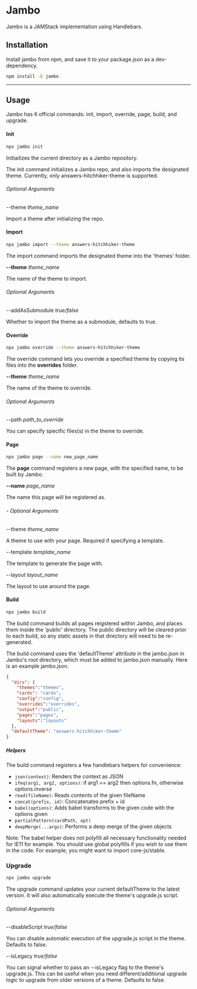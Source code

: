 # Jambo

Jambo is a JAMStack implementation using Handlebars.

## Installation

Install jambo from npm, and save it to your package.json as a dev-dependency.

```bash
npm install -D jambo
```
___

## Usage

Jambo has 6 official commands: init, import, override, page, build, and upgrade.

#### Init

```bash
npx jambo init
```

Initiailizes the current directory as a Jambo repository.

The init command initializes a Jambo repo, and also imports the designated theme.
Currently, only answers-hitchhiker-theme is supported.

###### Optional Arguments

--theme _theme_name_

Import a theme after initializing the repo.

#### Import

```bash
npx jambo import --theme answers-hitchhiker-theme
```

The import command imports the designated theme into the 'themes' folder.

**--theme** _theme_name_

The name of the theme to import.

###### Optional Arguments

--addAsSubmodule _true/false_

Whether to import the theme as a submodule, defaults to true.

#### Override

```bash
npx jambo override --theme answers-hitchhiker-theme
```

The override command lets you override a specified theme by copying its files into the **overrides** folder.

**--theme** _theme_name_

The name of the theme to override.

###### Optional Arguments

--path _path_to_override_

You can specify specific files(s) in the theme to override.

#### Page

```bash
npx jambo page --name new_page_name
```

The **page** command registers a new page, with the specified name, to be built by Jambo.

**--name** _page_name_

The name this page will be registered as.

###### - Optional Arguments

--theme _theme_name_

A theme to use with your page. Required if specifying a template.

--template  _template_name_

The template to generate the page with.

--layout _layout_name_

The layout to use around the page.

#### Build

```bash
npx jambo build
```

The build command builds all pages reigstered within Jambo, and places them inside the 'public' directory. The public directory will be cleared prior to each build, so any static assets in that directory will need to be re-generated.

The build command uses the 'defaultTheme' attribute in the jambo.json in Jambo's root directory, which must be added to jambo.json manually. Here is an example jambo.json.

```json
{
  "dirs": {
    "themes":"themes",
    "cards": "cards",
    "config":"config",
    "overrides":"overrides",
    "output":"public",
    "pages":"pages",
    "layouts":"layouts"
  },
  "defaultTheme": "answers-hitchhiker-theme"
}
```

##### Helpers

The build command registers a few handlebars helpers for convenience:

* `json(context)`: Renders the context as JSON
* `ifeq(arg1, arg2, options)`: if arg1 == arg2 then options.fn, otherwise options.inverse
* `read(fileName)`: Reads contents of the given fileName
* `concat(prefix, id)`: Concatenates prefix + id
* `babel(options)`: Adds babel transforms to the given code with the options given
* `partialPattern(cardPath, opt)`
* `deepMerge(...args)`: Performs a deep merge of the given objects

Note: The babel helper does not polyfill all necessary functionality needed for IE11 for example.
You should use global polyfills if you wish to use them in the code. For example, you might
want to import core-js/stable.


### Upgrade

```bash
npx jambo upgrade
```

The upgrade command updates your current defaultTheme to the latest version.
It will also automatically execute the theme's upgrade.js script.

###### Optional Arguments

--disableScript _true/false_

You can disable automatic execution of the upgrade.js script in the theme.
Defaults to false.

--isLegacy _true/false_

You can signal whether to pass an --isLegacy flag to the theme's upgrade.js.
This can be useful when you need different/additional upgrade logic to upgrade
from older versions of a theme. Defaults to false.
